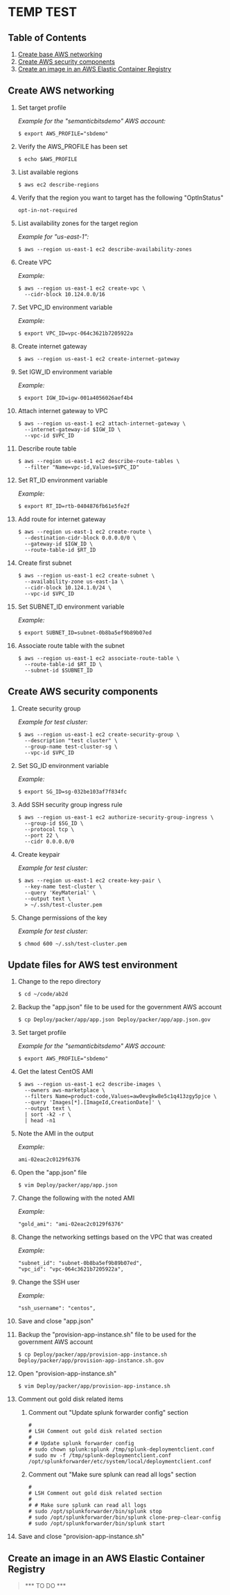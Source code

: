 # TEMP TEST

## Table of Contents

1. [Create base AWS networking](#create-base-aws-networking)
1. [Create AWS security components](#create-aws-security-components)
1. [Create an image in an AWS Elastic Container Registry](#create-an-image-in-an-aws-elastic-container-egistry)

## Create AWS networking

1. Set target profile

   *Example for the "semanticbitsdemo" AWS account:*
   
   ```ShellSession
   $ export AWS_PROFILE="sbdemo"
   ```

1. Verify the AWS_PROFILE has been set

   ```ShellSession
   $ echo $AWS_PROFILE
   ```

1. List available regions

   ```ShellSession
   $ aws ec2 describe-regions
   ```

1. Verify that the region you want to target has the following "OptInStatus"

   ```
   opt-in-not-required
   ```

1. List availability zones for the target region

   *Example for "us-east-1":*
   
   ```ShellSession
   $ aws --region us-east-1 ec2 describe-availability-zones
   ```

1. Create VPC

   *Example:*
   
   ```ShellSession
   $ aws --region us-east-1 ec2 create-vpc \
     --cidr-block 10.124.0.0/16
   ```

1. Set VPC_ID environment variable

   *Example:*
   
   ```ShellSession
   $ export VPC_ID=vpc-064c3621b7205922a
   ```

1. Create internet gateway

   ```ShellSession
   $ aws --region us-east-1 ec2 create-internet-gateway
   ```

1. Set IGW_ID environment variable

   *Example:*
   
   ```ShellSession
   $ export IGW_ID=igw-001a4056026aef4b4
   ```

1. Attach internet gateway to VPC

   ```ShellSession
   $ aws --region us-east-1 ec2 attach-internet-gateway \
     --internet-gateway-id $IGW_ID \
     --vpc-id $VPC_ID
   ```

1. Describe route table

   ```ShellSession
   $ aws --region us-east-1 ec2 describe-route-tables \
     --filter "Name=vpc-id,Values=$VPC_ID"
   ```

1. Set RT_ID environment variable

   *Example:*
   
   ```ShellSession
   $ export RT_ID=rtb-0404876fb61e5fe2f
   ```

1. Add route for internet gateway

   ```ShellSession
   $ aws --region us-east-1 ec2 create-route \
     --destination-cidr-block 0.0.0.0/0 \
     --gateway-id $IGW_ID \
     --route-table-id $RT_ID
   ```

1. Create first subnet

   ```ShellSession
   $ aws --region us-east-1 ec2 create-subnet \
     --availability-zone us-east-1a \
     --cidr-block 10.124.1.0/24 \
     --vpc-id $VPC_ID
   ```

1. Set SUBNET_ID environment variable

   *Example:*
   
   ```ShellSession
   $ export SUBNET_ID=subnet-0b8ba5ef9b89b07ed
   ```

1. Associate route table with the subnet

   ```ShellSession
   $ aws --region us-east-1 ec2 associate-route-table \
     --route-table-id $RT_ID \
     --subnet-id $SUBNET_ID
   ```

## Create AWS security components

1. Create security group

   *Example for test cluster:*
   
   ```ShellSession
   $ aws --region us-east-1 ec2 create-security-group \
     --description "test cluster" \
     --group-name test-cluster-sg \
     --vpc-id $VPC_ID
   ```

1. Set SG_ID environment variable

   *Example:*
   
   ```ShellSession
   $ export SG_ID=sg-032be103af7f834fc
   ```

1. Add SSH security group ingress rule

   ```ShellSession
   $ aws --region us-east-1 ec2 authorize-security-group-ingress \
     --group-id $SG_ID \
     --protocol tcp \
     --port 22 \
     --cidr 0.0.0.0/0
   ```

1. Create keypair

   *Example for test cluster:*
   
   ```ShellSession
   $ aws --region us-east-1 ec2 create-key-pair \
     --key-name test-cluster \
     --query 'KeyMaterial' \
     --output text \
     > ~/.ssh/test-cluster.pem
   ```

1. Change permissions of the key

   *Example for test cluster:*
   
   ```ShellSession
   $ chmod 600 ~/.ssh/test-cluster.pem
   ```

## Update files for AWS test environment

1. Change to the repo directory

   ```ShellSession
   $ cd ~/code/ab2d
   ```

1. Backup the "app.json" file to be used for the government AWS account

   ```ShellSession
   $ cp Deploy/packer/app/app.json Deploy/packer/app/app.json.gov
   ```

1. Set target profile

   *Example for the "semanticbitsdemo" AWS account:*
   
   ```ShellSession
   $ export AWS_PROFILE="sbdemo"
   ```

1. Get the latest CentOS AMI

   ```ShellSession
   $ aws --region us-east-1 ec2 describe-images \
     --owners aws-marketplace \
     --filters Name=product-code,Values=aw0evgkw8e5c1q413zgy5pjce \
     --query 'Images[*].[ImageId,CreationDate]' \
     --output text \
     | sort -k2 -r \
     | head -n1
   ```

1. Note the AMI in the output

   *Example:*
   
   ```
   ami-02eac2c0129f6376
   ```

1. Open the "app.json" file

   ```ShellSession
   $ vim Deploy/packer/app/app.json
   ```

1. Change the following with the noted AMI

   *Example:*
   
   ```
   "gold_ami": "ami-02eac2c0129f6376"
   ```

1. Change the networking settings based on the VPC that was created

   *Example:*
   
   ```
   "subnet_id": "subnet-0b8ba5ef9b89b07ed",
   "vpc_id": "vpc-064c3621b7205922a",
   ```

1. Change the SSH user

   *Example:*

   ```
   "ssh_username": "centos",
   ```

1. Save and close "app.json"

1. Backup the "provision-app-instance.sh" file to be used for the government AWS account

   ```ShellSession
   $ cp Deploy/packer/app/provision-app-instance.sh Deploy/packer/app/provision-app-instance.sh.gov
   ```

1. Open "provision-app-instance.sh"

   ```ShellSession
   $ vim Deploy/packer/app/provision-app-instance.sh
   ```

1. Comment out gold disk related items

   1. Comment out "Update splunk forwarder config" section

      ```
      #
      # LSH Comment out gold disk related section
      #
      # # Update splunk forwarder config
      # sudo chown splunk:splunk /tmp/splunk-deploymentclient.conf
      # sudo mv -f /tmp/splunk-deploymentclient.conf /opt/splunkforwarder/etc/system/local/deploymentclient.conf
      ```

   1. Comment out "Make sure splunk can read all logs" section

      ```
      #
      # LSH Comment out gold disk related section
      #
      # # Make sure splunk can read all logs
      # sudo /opt/splunkforwarder/bin/splunk stop
      # sudo /opt/splunkforwarder/bin/splunk clone-prep-clear-config
      # sudo /opt/splunkforwarder/bin/splunk start
      ```

1. Save and close "provision-app-instance.sh"
   
## Create an image in an AWS Elastic Container Registry

> *** TO DO ***
